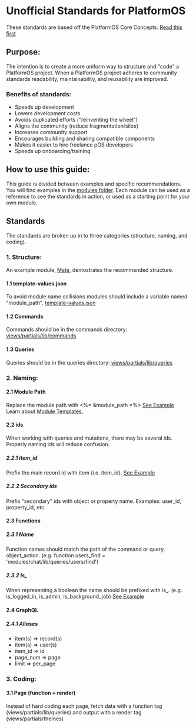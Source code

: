 # Unofficial Standards for PlatformOS

These standards are based off the PlatformOS Core Concepts. [Read this first](https://documentation.platformos.com/developer-guide/pos-marketplace-template/core-concepts#general-rules)

## Purpose:
The intention is to create a more uniform way to structure and "code" a PlatformOS project. When a PlatformOS project adheres to community standards readability, maintainability, and reusability are improved.

### Benefits of standards:

- Speeds up development
- Lowers development costs
- Avoids duplicated efforts ("reinventing the wheel")
- Aligns the community (reduce fragmentation/silos)
- Increases community support
- Encourages building and sharing compatible components
- Makes it easier to hire freelance pOS developers
- Speeds up onboarding/training

## How to use this guide:
This guide is divided between examples and specific recommendations. You will find examples in the [modules folder](https://github.com/ScottBReynolds/pos-standards/tree/structure/modules). Each module can be used as a reference to see the standards in action, or used as a starting point for your own module.

## Standards
The standards are broken up in to three categories (structure, naming, and coding).

### 1. Structure: 
An example module, [Mate](https://github.com/ScottBReynolds/pos-standards/tree/structure/modules/mate), demostrates the recommended structure.

#### 1.1 template-values.json
To avoid module name collisions modules should include a variable named "module_path". [template-values.json](https://github.com/ScottBReynolds/pos-standards/blob/structure/modules/mate/template-values.json)

#### 1.2 Commands
Commands should be in the commands directory: [views/partials/lib/commands](https://github.com/ScottBReynolds/pos-standards/tree/structure/modules/mate/private/views/partials/lib/commands)

#### 1.3 Queries
Queries should be in the queries directory: [views/partials/lib/queries](https://github.com/ScottBReynolds/pos-standards/tree/structure/modules/mate/private/views/partials/lib/queries)


### 2. Naming:
#### 2.1 Module Path
Replace the module path with <%= &module_path =%> 
[See Example](https://github.com/ScottBReynolds/pos-standards/tree/structure/modules/mate/private/graphql/automations/create.graphql)  
Learn about [Module Templates.](https://documentation.platformos.com/developer-guide/modules/templates#content)
#### 2.2 ids
When working with queries and mutations, there may be several ids. Properly naming ids will reduce confusion.
##### 2.2.1 item_id
Prefix the main record id with item (i.e. item_id). [See Example](https://github.com/ScottBReynolds/pos-standards/search?q=item_id)
##### 2.2.2 Secondary ids
Prefix "secondary" ids with object or property name. Examples: user_id, property_id, etc.
#### 2.3 Functions
##### 2.3.1 Name
Function names should match the path of the command or query. object_action. (e.g. function users_find = 'modules/chat/lib/queries/users/find')
##### 2.3.2 is_
When representing a boolean the name should be prefixed with is_. (e.g. is_logged_in, is_admin, is_background_job) [See Example](https://github.com/ScottBReynolds/pos-standards/search?q=is_background_job)
#### 2.4 GraphQL
##### 2.4.1 Aliases
 - item(s) => record(s)
 - item(s) => user(s)
 - item_id => id
 - page_num => page
 - limit => per_page

### 3. Coding:
#### 3.1 Page (function + render)
Instead of hard coding each page, fetch data with a function tag (views/partials/lib/queries) and output with a render tag (views/partials/themes)